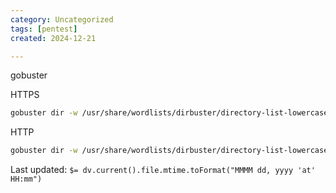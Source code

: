 ```yaml
---
category: Uncategorized
tags: [pentest]
created: 2024-12-21

---
```

gobuster

HTTPS

~~~bash
gobuster dir -w /usr/share/wordlists/dirbuster/directory-list-lowercase-2.3-medium.txt -l -t 30 -e -k -x html,.asp,.aspx,.php,.txt,.exe,.bin,.jsp -u https://IP:Port
~~~

HTTP

~~~bash
gobuster dir -w /usr/share/wordlists/dirbuster/directory-list-lowercase-2.3-medium.txt -l -t 30 -e -k -x html,.asp,.aspx,.php,.txt,.exe,.bin,.jsp -u http://IP:Port
~~~


Last updated: `$= dv.current().file.mtime.toFormat("MMMM dd, yyyy 'at' HH:mm")`
